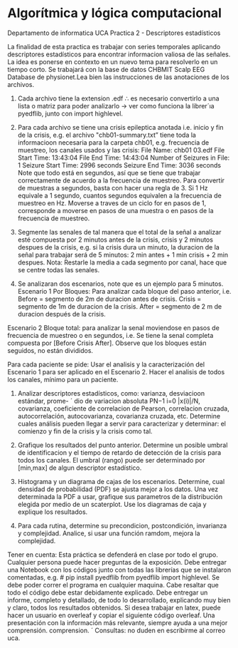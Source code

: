 # Algorítmica y lógica computacional 
Departamento de informatica UCA 
Practica 2 - Descriptores estadísticos

La finalidad de esta practica es trabajar con series temporales aplicando descriptores estadísticos para encontrar informacion valiosa de las señales. La idea es ponerse en contexto en un nuevo tema para resolverlo en un tiempo corto.
Se trabajará con la base de datos CHBMIT Scalp EEG Database de physionet.Lea bien las
instrucciones de las anotaciones de los archivos.

1. Cada archivo tiene la extension .edf ∴ es necesario convertirlo a una lista o matriz
para poder analizarlo → ver como funciona la librer´ıa pyedflib, junto con import
highlevel.

2. Para cada archivo se tiene una crisis epileptica anotada i.e. inicio y fin de la crisis,
e.g. el archivo "chb01-summary.txt” tiene toda la informacioon necesaria para la carpeta chb01, e.g. frecuencia de muestreo, los canales usados y las crisis: File
Name: chb01 03.edf
File Start Time: 13:43:04
File End Time: 14:43:04
Number of Seizures in File: 1
Seizure Start Time: 2996 seconds
Seizure End Time: 3036 seconds
Note que todo está en segundos, así que se tiene que trabajar correctamente de acuerdo a la frecuencia de muestreo.
Para convertir de muestras a segundos, basta con hacer una regla de 3.
Si 1 Hz equivale a 1 segundo, cuantos segundos equivalen a la frecuencia de muestreo en Hz.
Moverse a traves de un ciclo for en pasos de 1, corresponde a moverse en pasos de una muestra o en pasos de la frecuencia de muestreo.

3. Segmente las senales de tal manera que el total de la señal a analizar esté compuesta por 2 minutos antes de la crisis, crisis y 2 minutos despues de la crisis, e.g. si la crisis dura un minuto, la duracion de la señal para trabajar será de 5 minutos: 2 min antes + 1 min crisis + 2 min despues. Nota: Restarle la media a cada segmento por canal, hace que se centre todas las senales. 

5. Se analizaran dos escenarios, note que es un ejemplo para 5 minutos. Escenario 1 Por Bloques: Para analizar cada bloque del paso anterior, i.e.
Before = segmento de 2m de duracion antes de crisis.
Crisis = segmento de 1m de duracion de la crisis.
After = segmento de 2 m de duracion después de la crisis.

Escenario 2 Bloque total: para analizar la senal moviendose en pasos de frecuencia de muestreo o en segundos, i.e.
Se tiene la senal completa compuesta por [Before Crisis After]. Observe que los bloques están seguidos, no están divididos.

Para cada paciente se pide: Usar el analisis y la caracterización del Escenario 1 para ser aplicado en el Escenario 2. Hacer el analisis de todos los canales, mínimo para
un paciente.

1. Analizar descriptores estadísticos, como: varianza, desviacioon estándar, prome- ´
dio de variacion absoluta 
PN−1
i=0 |x(i)|/N, covarianza, coeficiente de correlacion de Pearson, correlacion cruzada, autocorrelación, autocovarianza, covarianza cruzada, etc. Determine cuales análisis pueden llegar a servir para caracterizar y determinar: el comienzo y fin de la crisis y la crisis como tal.

3. Grafique los resultados del punto anterior. Determine un posible umbral de identificacion y el tiempo de retardo de detección de la crisis para todos los canales.
El umbral (rango) puede ser determinado por [min,max] de algun descriptor estadístico.

4. Histograma y un diagrama de cajas de los escenarios.
Determine, cual densidad de probabilidad (PDF) se ajusta mejor a los datos.
Una vez determinada la PDF a usar, grafique sus parametros de la distribución elegida por medio de un scaterplot.
Use los diagramas de caja y explique los resultados.

6. Para cada rutina, determine su precondicion, postcondición, invarianza y complejidad. Analice, si usar una función ramdom, mejora la complejidad.

Tener en cuenta:
Esta práctica se defenderá en clase por todo el grupo. Cualquier persona puede hacer preguntas de la exposición. 
Debe entregar una Notebook con los códigos junto con todas las librerías que se
instalaron comentadas, e.g. # pip install pyedflib from pyedflib import highlevel.
Se debe poder correr el programa en cualquier maquina. 
Cabe resaltar que todo el código debe estar debidamente explicado.
Debe entregar un informe, completo y detallado, de todo lo desarrollado, explicando muy bien y claro, todos los resultados obtenidos.
Si desea trabajar en latex, puede hacer un usuario en overleaf y copiar el siguiente código overleaf.
Una presentación con la información más relevante, siempre ayuda a una mejor comprensión.
comprension. ´
Consultas: no duden en escribirme al correo uca.


